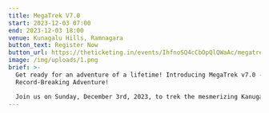 ```yaml
---
title: MegaTrek V7.0
start: 2023-12-03 07:00
end: 2023-12-03 18:00
venue: Kunagalu Hills, Ramnagara
button_text: Register Now
button_url: https://theticketing.in/events/IhfnoSQ4cCbOpQlQWaAc/megatrek-v7-0
image: /img/uploads/1.png
brief: >-
  Get ready for an adventure of a lifetime! Introducing MegaTrek v7.0 - The
  Record-Breaking Adventure!

  Join us on Sunday, December 3rd, 2023, to trek the mesmerizing Kanugalu Hills in Ramnagar
---
```

